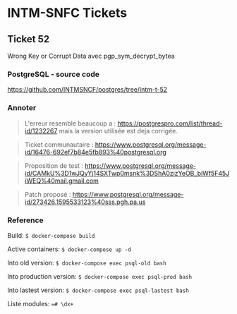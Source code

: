 # INTM-SNFC Tickets

## Ticket 52

Wrong Key or Corrupt Data avec pgp_sym_decrypt_bytea
### PostgreSQL - source code

https://github.com/INTMSNCF/postgres/tree/intm-t-52

### Annoter

> L'erreur resemble beaucoup a : https://postgrespro.com/list/thread-id/1232267 mais la version utilisée est deja corrigée.

> Ticket communautaire : https://www.postgresql.org/message-id/16476-692ef7b84e5fb893%40postgresql.org

> Proposition de test : https://www.postgresql.org/message-id/CAMkU%3D1wJQyYj14SXTwp0msnk%3DShA0zizYeOB_biWf5F45JiWEQ%40mail.gmail.com

> Patch proposé : https://www.postgresql.org/message-id/273426.1595533123%40sss.pgh.pa.us

### Reference

Build: ```$ docker-compose build```

Active containers: ```$ docker-compose up -d```

Into old version: ```$ docker-compose exec psql-old bash```

Into production version: ```$ docker-compose exec psql-prod bash```

Into lastest version: ```$ docker-compose exec psql-lastest bash```

Liste modules: ```=# \dx+```
